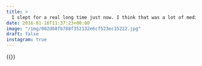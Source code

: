 ```yaml
---
title: >
  I slept for a real long time just now. I think that was a lot of medicine to take at once. 🌟💊🌙#vsco #vscocam P51100D 50mm @ 3.5f
date: 2016-01-16T11:37:23+00:00
image: "/img/002d68fb788f352132e6cf523ec15222.jpg"
draft: false
instagram: true
---
```


{{<photo src="/img/002d68fb788f352132e6cf523ec15222.jpg">}}
